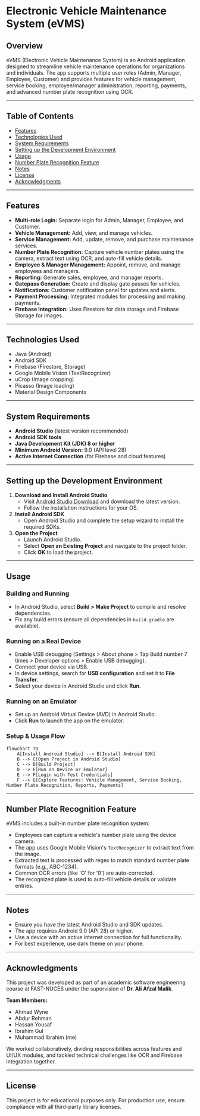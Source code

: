 # Electronic Vehicle Maintenance System (eVMS)

## Overview

eVMS (Electronic Vehicle Maintenance System) is an Android application designed to streamline vehicle maintenance operations for organizations and individuals. The app supports multiple user roles (Admin, Manager, Employee, Customer) and provides features for vehicle management, service booking, employee/manager administration, reporting, payments, and advanced number plate recognition using OCR.

---

## Table of Contents
- [Features](#features)
- [Technologies Used](#technologies-used)
- [System Requirements](#system-requirements)
- [Setting up the Development Environment](#setting-up-the-development-environment)
- [Usage](#usage)
- [Number Plate Recognition Feature](#number-plate-recognition-feature)
- [Notes](#notes)
- [License](#license)
- [Acknowledgments](#acknowledgments)

---

## Features

- **Multi-role Login:** Separate login for Admin, Manager, Employee, and Customer.
- **Vehicle Management:** Add, view, and manage vehicles.
- **Service Management:** Add, update, remove, and purchase maintenance services.
- **Number Plate Recognition:** Capture vehicle number plates using the camera, extract text using OCR, and auto-fill vehicle details.
- **Employee & Manager Management:** Appoint, remove, and manage employees and managers.
- **Reporting:** Generate sales, employee, and manager reports.
- **Gatepass Generation:** Create and display gate passes for vehicles.
- **Notifications:** Customer notification panel for updates and alerts.
- **Payment Processing:** Integrated modules for processing and making payments.
- **Firebase Integration:** Uses Firestore for data storage and Firebase Storage for images.

---

## Technologies Used
- Java (Android)
- Android SDK
- Firebase (Firestore, Storage)
- Google Mobile Vision (TextRecognizer)
- uCrop (Image cropping)
- Picasso (Image loading)
- Material Design Components

---

## System Requirements

- **Android Studio** (latest version recommended)
- **Android SDK tools**
- **Java Development Kit (JDK) 8 or higher**
- **Minimum Android Version:** 9.0 (API level 28)
- **Active Internet Connection** (for Firebase and cloud features)

---

## Setting up the Development Environment

1. **Download and Install Android Studio**
   - Visit [Android Studio Download](https://developer.android.com/studio) and download the latest version.
   - Follow the installation instructions for your OS.
2. **Install Android SDK**
   - Open Android Studio and complete the setup wizard to install the required SDKs.
3. **Open the Project**
   - Launch Android Studio.
   - Select **Open an Existing Project** and navigate to the project folder.
   - Click **OK** to load the project.

---

## Usage

### Building and Running
- In Android Studio, select **Build > Make Project** to compile and resolve dependencies.
- Fix any build errors (ensure all dependencies in `build.gradle` are available).

### Running on a Real Device
- Enable USB debugging (Settings > About phone > Tap Build number 7 times > Developer options > Enable USB debugging).
- Connect your device via USB.
- In device settings, search for **USB configuration** and set it to **File Transfer**.
- Select your device in Android Studio and click **Run**.

### Running on an Emulator
- Set up an Android Virtual Device (AVD) in Android Studio.
- Click **Run** to launch the app on the emulator.

### Setup & Usage Flow

```mermaid
flowchart TD
    A[Install Android Studio] --> B[Install Android SDK]
    B --> C[Open Project in Android Studio]
    C --> D[Build Project]
    D --> E[Run on Device or Emulator]
    E --> F[Login with Test Credentials]
    F --> G[Explore Features: Vehicle Management, Service Booking, Number Plate Recognition, Reports, Payments]
```

---

## Number Plate Recognition Feature

eVMS includes a built-in number plate recognition system:
- Employees can capture a vehicle's number plate using the device camera.
- The app uses Google Mobile Vision's `TextRecognizer` to extract text from the image.
- Extracted text is processed with regex to match standard number plate formats (e.g., ABC-1234).
- Common OCR errors (like 'O' for '0') are auto-corrected.
- The recognized plate is used to auto-fill vehicle details or validate entries.


---

## Notes
- Ensure you have the latest Android Studio and SDK updates.
- The app requires Android 9.0 (API 28) or higher.
- Use a device with an active internet connection for full functionality.
- For best experience, use dark theme on your phone.

---

## Acknowledgments

This project was developed as part of an academic software engineering course at FAST-NUCES under the supervision of **Dr. Ali Afzal Malik**.

**Team Members:**
- Ahmad Wyne  
- Abdur Rehman  
- Hassan Yousaf  
- Ibrahim Gul  
- Muhammad Ibrahim (me)

We worked collaboratively, dividing responsibilities across features and UI/UX modules, and tackled technical challenges like OCR and Firebase integration together.

---

## License
This project is for educational purposes only. For production use, ensure compliance with all third-party library licenses.
